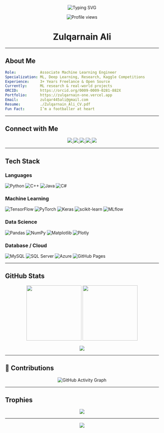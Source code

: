 <!-- Header Typing Animation -->
<p align="center">
  <img src="https://readme-typing-svg.demolab.com?font=Fira+Code&duration=3500&pause=1000&color=6f42c1&center=true&vCenter=true&width=435&lines=Heyo+I'm+Zulqarnain+Ali;Associate+ML+Engineer+|+Kaggle+Expert;AI+|+Deep+Learning+Researcher;Always+Learning+|+Building+|+Sharing" alt="Typing SVG" />
</p>

<!-- Profile Views -->
<p align="center">
  <img src="https://komarev.com/ghpvc/?username=zulqarnainalipk&label=Profile+Views&color=6f42c1&style=flat-square" alt="Profile views" />
</p>

<h1 align="center">Zulqarnain Ali</h1>
<p align="center">

</p>

---

## About Me

```yaml
Role:           Associate Machine Learning Engineer
Specialization: ML, Deep Learning, Research, Kaggle Competitions
Experience:     3+ Years Freelance & Open Source
Currently:      ML research & real-world projects
ORCID:          https://orcid.org/0009-0009-0281-882X
Portfolio:      https://zulqarnain-one.vercel.app
Email:          zulqar445ali@gmail.com
Resume:         ./Zulqarnain_Ali_CV.pdf
Fun Fact:       I’m a footballer at heart
```

---

##  Connect with Me

<p align="center">
  <a href="https://linkedin.com/in/zulqarnainalipk" target="_blank">
    <img src="https://img.shields.io/badge/LinkedIn-0077B5?style=flat-square&logo=linkedin&logoColor=white" />
  </a>
  <a href="mailto:zulqar445ali@gmail.com">
    <img src="https://img.shields.io/badge/Gmail-D14836?style=flat-square&logo=gmail&logoColor=white" />
  </a>
  <a href="https://zulqarnain-one.vercel.app" target="_blank">
    <img src="https://img.shields.io/badge/Portfolio-000000?style=flat-square&logo=vercel&logoColor=white" />
  </a>
  <a href="https://orcid.org/0009-0009-0281-882X" target="_blank">
    <img src="https://img.shields.io/badge/ORCID-A6CE39?style=flat-square&logo=orcid&logoColor=white" />
  </a>
  <a href="./Zulqarnain_Ali_CV.pdf" target="_blank">
    <img src="https://img.shields.io/badge/Download_Resume-6f42c1?style=flat-square&logo=adobeacrobatreader&logoColor=white" />
  </a>
</p>

---

##  Tech Stack

### Languages  
![Python](https://img.shields.io/badge/Python-3670A0?style=flat&logo=python&logoColor=ffdd54)
![C++](https://img.shields.io/badge/C++-00599C?style=flat&logo=c%2B%2B&logoColor=white)
![Java](https://img.shields.io/badge/Java-ED8B00?style=flat&logo=java&logoColor=white)
![C#](https://img.shields.io/badge/C%23-239120?style=flat&logo=csharp&logoColor=white)

### Machine Learning  
![TensorFlow](https://img.shields.io/badge/TensorFlow-FF6F00?style=flat&logo=tensorflow&logoColor=white)
![PyTorch](https://img.shields.io/badge/PyTorch-EE4C2C?style=flat&logo=pytorch&logoColor=white)
![Keras](https://img.shields.io/badge/Keras-D00000?style=flat&logo=keras&logoColor=white)
![scikit-learn](https://img.shields.io/badge/scikit--learn-F7931E?style=flat&logo=scikit-learn&logoColor=white)
![MLflow](https://img.shields.io/badge/MLflow-0194D1?style=flat&logo=numpy&logoColor=white)

### Data Science  
![Pandas](https://img.shields.io/badge/Pandas-150458?style=flat&logo=pandas&logoColor=white)
![NumPy](https://img.shields.io/badge/NumPy-013243?style=flat&logo=numpy&logoColor=white)
![Matplotlib](https://img.shields.io/badge/Matplotlib-000000?style=flat&logo=matplotlib&logoColor=white)
![Plotly](https://img.shields.io/badge/Plotly-3F4F75?style=flat&logo=plotly&logoColor=white)

### Database / Cloud  
![MySQL](https://img.shields.io/badge/MySQL-4479A1?style=flat&logo=mysql&logoColor=white)
![SQL Server](https://img.shields.io/badge/SQL%20Server-CC2927?style=flat&logo=microsoft-sql-server&logoColor=white)
![Azure](https://img.shields.io/badge/Azure-0078D4?style=flat&logo=microsoft-azure&logoColor=white)
![GitHub Pages](https://img.shields.io/badge/GitHub_Pages-222222?style=flat&logo=github&logoColor=white)

---

##  GitHub Stats

<p align="center">
  <img src="https://github-readme-stats.vercel.app/api?username=zulqarnainalipk&show_icons=true&theme=radical&count_private=true" height="180" />
  <img src="https://github-readme-stats.vercel.app/api/top-langs/?username=zulqarnainalipk&layout=compact&theme=radical" height="180" />
</p>

<p align="center">
  <img src="https://github-readme-streak-stats.herokuapp.com/?user=zulqarnainalipk&theme=radical&hide_border=false" />
</p>

---

## 🧮 Contributions

<p align="center">
  <img src="https://github-readme-activity-graph.vercel.app/graph?username=zulqarnainalipk&bg_color=ffffff&color=6f42c1&line=6f42c1&point=ff9900&area=true&hide_border=true" alt="GitHub Activity Graph" />
</p>

---

##  Trophies

<p align="center">
  <img src="https://github-profile-trophy.vercel.app/?username=zulqarnainalipk&theme=radical&no-frame=true&row=1&margin-w=10" />
</p>

---

<!-- Footer Wave Animation -->
<p align="center">
  <img src="https://capsule-render.vercel.app/api?type=waving&height=140&section=footer&color=6f42c1" />
</p>
